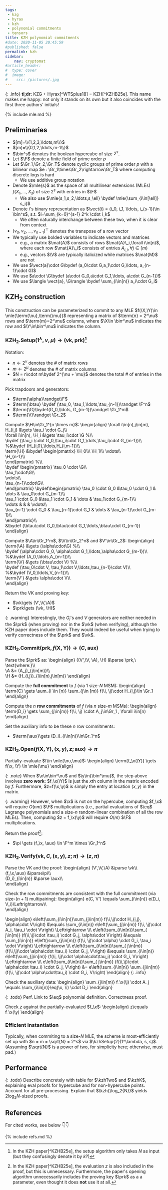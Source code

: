 ```yaml
---
tags:
 - kzg
 - hyrax
 - kzh
 - polynomial commitments
 - tensors
title: KZH polynomial commitments
#date: 2020-11-05 20:45:59
#published: false
permalink: kzh
sidebar:
    nav: cryptomat
#article_header:
#  type: cover
#  image:
#    src: /pictures/.jpg
---
```


{: .info}
**tl;dr:** KZG + Hyrax[^WTSplus18] = KZH[^KZHB25e]. This name makes me happy: not only it stands on its own but it also coincides with the first three authors' initials!

<!--more-->

<!-- Here you can define LaTeX macros -->
<div style="display: none;">$
\def\kzh#1{\mathsf{KZH}_{#1}}
\def\kzhTwo{\kzh{2}}
\def\kzhK{\kzh{k}}
\def\kzhSetup#1{\kzh{#1}.\mathsf{Setup}}
\def\kzhOpen#1{\kzh{#1}.\mathsf{Open}}
\def\tobin#1{\langle #1 \rangle}
\def\vect#1{\boldsymbol{#1}}
\def\btau{\vect{\tau}}
\def\prk{\mathsf{prk}}
\def\G{\vect{G}}
\def\A{\vect{A}}
\def\V{\vect{V}}
\def\H{\mat{H}}
%\def\?{\vect{?}}
% - Let $\tobin{i}_s$ denote the $s$-bit binary representation of $i$
$</div> <!-- $ -->

{% include mle.md %}

## Preliminaries

 - $[m]=\\{1,2,3,\ldots,m\\}$
 - $[m)=\\{0,1,2,\ldots,m-1\\}$
 - $\bin^s$ denotes the boolean hypercube of size $2^s$.
 - Let $\F$ denote a finite field of prime order $p$
 - Let $\Gr_1,\Gr_2,\Gr_T$ denote cyclic groups of prime order $p$ with a bilinear map $e : \Gr_1\times\Gr_2\rightarrow\Gr_T$ where computing discrete logs is hard
    + We use additive group notation
 - Denote $\mle{s}$ as the space of all multilinear extensions (MLEs) $f(X_1,\ldots,X_s)$ of size $2^s$ with entries in $\F$
    - We also use $\mle{s_1,s_2,\ldots,s_\ell} \bydef \mle{\sum_{i\in[\ell]} s_i}$ 
 - Denote $i$'s binary representation as $\vect{i} = (i_0, i_1, \ldots, i_{s-1})\in \bin^s$, s.t. $i=\sum_{k=0}^{s-1} 2^k \cdot i_k$
    - We often naturally interchange between these two, when it is clear from context
 - $(v_0, v_2, \ldots, v_{n-1})^\top$ denotes the transpose of a row vector
 - We typically use bolded variables to indicate vectors and matrices
    - e.g., a matrix $\mat{A}$ consists of rows $\mat{A}\_i,\forall i\in[n)$, where each row $\mat{A}\_i$ consists of entries $A_{i,j},\forall j\in[m)$
    - e.g., vectors $\V$ are typically italicized while matrices $\mat{M}$ are not
 - We use $\vect{a}\cdot G\bydef (a_0\cdot G,a_1\cdot G,\ldots, a_{n-1}\cdot G)$
 - We use $a\cdot \G\bydef (a\cdot G_0,a\cdot G_1,\ldots, a\cdot G_{n-1})$
 - We use $\langle \vect{a}, \G\rangle \bydef \sum_{i\in[n)} a_i\cdot G_i$

## $\mathsf{KZH}_2$ construction

This construction can be parameterized to commit to any MLE 
$f(\X,\Y)\in \mle{\term{\nu},\term{\mu}}$
representing a matrix of $\term{n} = 2^\nu$ rows and $\term{m}=2^\mu$ columns, where
$\X\in \bin^\nu$ indicates the row and $\Y\in\bin^\mu$ indicates the column.

### $\mathsf{KZH}_2.\mathsf{Setup}(1^\lambda, \nu,\mu) \rightarrow (\mathsf{vk},\mathsf{prk})$[^N]
 
Notation:
 - $n \gets 2^\nu$ denotes the # of matrix rows
 - $m \gets 2^\mu$ denotes the # of matrix columns
 - $N = n\cdot m\bydef 2^{\nu + \mu}$ denotes the total # of entries in the matrix

Pick trapdoors and generators:
 - $\term{\alpha}\randget\F$
 - $\term{\btau} \bydef (\tau_0, \tau_1,\ldots,\tau_{n-1})\randget \F^n$
 - $\term{\G}\bydef(G_0,\ldots, G_{m-1})\randget \Gr_1^m$
 - $\term{V}\randget \Gr_2$

Compute $\H\in\Gr_1^{n \times m}$:
\begin{align}
\forall i\in[n),j\in[m),
H\_{i,j} 
    &\gets \tau\_i \cdot G_j\\\\\
\forall i\in[n),
\H\_i
    &\gets \tau_i\cdot \G
    %\\\\\
    \bydef (\tau_i \cdot G_0,\tau_i\cdot G_1,\dots,\tau_i\cdot G_{m-1})\\\\\
    %&\bydef (H\_{i,0},\ldots,H_{i,m-1})\\\\\
\term{\H}
    &\bydef \begin{pmatrix}
        \H\_0\\\\\ 
        \H\_1\\\\\ 
        \vdots\\\\\
        \H\_{n-1}\\\\\
    \end{pmatrix}
    %\\\\\
    \bydef \begin{pmatrix}
        \tau_0 \cdot \G\\\\\
        \tau_1\cdot\G\\\\\
        \vdots\\\\\
        \tau_{n-1}\cdot\G\\\\\
    \end{pmatrix}
    \bydef\begin{pmatrix}
        \tau_0 \cdot G_0 &\tau_0 \cdot G_1 &  \dots & \tau_0\cdot G_{m-1}\\\\\
        \tau_1 \cdot G_0 &\tau_1 \cdot G_1 & \dots & \tau_1\cdot G_{m-1}\\\\\
        \vdots  &   & & \vdots\\\\\
        \tau_{n-1} \cdot G_0 & \tau_{n-1}\cdot G_1 & \dots & \tau_{n-1}\cdot G_{m-1}\\\\\
    \end{pmatrix}\\\\\
    &\bydef (\btau\cdot G_0,\btau\cdot G_1,\ldots,\btau\cdot G_{m-1})
\end{align}

Compute $\A\in\Gr_1^m$, $\V\in\Gr_2^n$ and $V'\in\Gr_2$:
\begin{align}
\term{\A}
    &\gets (\alpha\cdot\G)
    %\\\\\
    \bydef (\alpha\cdot G_0, \alpha\cdot G_1,\ldots,\alpha\cdot G_{m-1})\\\\\
    %&\bydef (A_0,\ldots,A_{m-1})\\\\\
\term{\V}
    &\gets (\btau\cdot V)
    %\\\\\
    \bydef (\tau_0\cdot V, \tau_1\cdot V,\ldots,\tau_{n-1}\cdot V)\\\\\
    %&\bydef (V_0,\ldots,V_{n-1})\\\\\
\term{V'}
    &\gets \alpha\cdot V\\\\\
\end{align}

Return the VK and proving key:

 - $\vk\gets (V',\V,\A)$
 - $\prk\gets (\vk, \H)$

{: .warning}
Interestingly, the $G_i$'s and $V$ generators are neither needed in the $\prk$ (when proving) nor in the $\vk$ (when verifying), although the KZH paper does include them.
They would indeed be useful when trying to verify correctness of the $\prk$ and $\vk$.

### $\mathsf{KZH}_2.\mathsf{Commit}(\mathsf{prk}, f(\boldsymbol{X},\boldsymbol{Y})) \rightarrow (C, \mathsf{aux})$

Parse the $\prk$ as:
\begin{align}
((V',\V, \A), \H) 
    &\parse \prk,\ \text{where:}\\\\\
\A
    &= (A\_j)\_{j\in[m)}\\\\\
\H 
    &= (H\_{i,j})\_{i\in[n),j\in[m)}
\end{align}

Compute the **full commitment** to $f$ (via 1 size-$N$ MSM):
\begin{align}
\term{C} \gets \sum_{i \in [n)} \sum_{j\in [m)} f(\i, \j)\cdot H_{i,j}\in \Gr_1
\end{align}

Compute the $n$ **row commitments** of $f$ (via $n$ size-$m$ MSMs):
\begin{align}
\term{D_i} \gets \sum_{j\in[m)} f(\i, \j) \cdot A_j\in\Gr_1
,
\forall i\in[n)
\end{align}

Set the auxiliary info to be these $n$ row commitments:
 - $\term{\aux}\gets (D_i)_{i\in[n)}\in\Gr_1^n$

### $\mathsf{KZH}_2.\mathsf{Open}(f(\boldsymbol{X},\boldsymbol{Y}), (\boldsymbol{x}, \boldsymbol{y}), z; \mathsf{aux})\rightarrow \pi$

Partially-evaluate $f\in \mle{\nu,\mu}$:
\begin{align}
\term{f_\x(\Y)} \gets f(\x, \Y) \in \mle{\mu}
\end{align}
<!--Evaluate $f(\x,\y)$:
\begin{align}
\term{z}\gets f_\x(\y) \bydef f(\x,\y)
\end{align}-->

{: .note}
When $\x\in\bin^\nu$ and $\y\in{\bin^\mu}$, the step above involves **zero work**:  $f_\x(\Y)$ is just the $x$th column in the matrix encoded by $f$.
Furthermore, $z=f(\x,\y)$ is simply the entry at location $(x,y)$ in the matrix.

{: .warning}
However, when $\x$ is not on the hypercube, computing $f_\x$ will require $O(nm)$ $\F$ multiplications (i.e., partial evaluations of $\eq$ Lagrange polynomials and a size-$n$ random-linear combination of all the row MLEs).
Then, computing $z = f_\x(\y)$ will require $O(m)$ $\F$ multiplications.

<!-- TODO: should give algorithms for evaluating the eq polynomials fast in another blog -->

Return the proof[^open]:
 - $\pi \gets (f_\x, \aux) \in \F^m \times \Gr_1^n$

### $\mathsf{KZH}_2.\mathsf{Verify}(\mathsf{vk}, C, (\boldsymbol{x}, \boldsymbol{y}), z; \pi)\rightarrow (z, \pi)$

Parse the VK and the proof:
\begin{align}
(V',\V,\A)
    &\parse \vk\\\\\
(f_\x,\aux)
    &\parse\pi\\\\\
(D_i)_{i\in[n)}
    &\parse \aux\\\\\
\end{align}

Check the row commitments are consistent with the full commitment (via size-$(n+1)$ multipairing):
\begin{align}
e(C, V') \equals \sum_{i\in[n)} e(D_i, V_i)\Leftrightarrow\\\\\
\end{align}

\begin{align}
e\left(\sum_{i\in[n)}\sum_{j\in[m)} f(\i,\j)\cdot H_{i,j}, \alpha\cdot V\right) 
    &\equals
\sum_{i\in[n)} e\left(\sum_{j\in[m)} f(\i, \j)\cdot A_i, \tau_i \cdot V\right)
\Leftrightarrow
\\\\\\
e\left(\sum_{i\in[n)}\sum_{ j\in[m)} (f(\i,\j)\cdot \tau_i) \cdot G_j, \alpha\cdot V\right) 
    &\equals
\sum_{i\in[n)} e\left(\sum_{j\in[m)} (f(\i, \j)\cdot \alpha) \cdot G_i, \tau_i \cdot V\right)
\Leftrightarrow
\\\\\\
e\left(\sum_{i\in[n)}\sum_{ j\in[m)} (f(\i,\j)\cdot \alpha\cdot \tau_i) \cdot G_j, V\right) 
    &\equals
\sum_{i\in[n)} e\left(\sum_{j\in[m)} (f(\i, \j)\cdot \alpha\cdot\tau_i) \cdot G_i, V\right)
\Leftrightarrow
\\\\\\
e\left(\sum_{i\in[n)}\sum_{ j\in[m)} (f(\i,\j)\cdot \alpha\cdot \tau_i) \cdot G_j, V\right) 
    &=
e\left(\sum_{i\in[n)} \sum_{j\in[m)} (f(\i, \j)\cdot \alpha\cdot\tau_i) \cdot G_i, V\right)
\end{align}
{: .info}

Check the auxiliary data:
\begin{align}
\sum_{j\in[m)} f_\x(\j) \cdot A_j \equals \sum_{i\in[n)}\eq(\x, \i) \cdot D_i
\end{align}

{: .todo}
Perf.
Link to $\eq$ polynomial definition.
Correctness proof.

Check $z$ against the partially-evaluated $f_\x$:
\begin{align}
z\equals f_\x(\y) 
\end{align}

### Efficient instantiation

Typically, when commiting to a size-$N$ MLE, the scheme is most-efficiently set up with $n = m = \sqrt{N} = 2^s$ via $\kzhSetup{2}(1^\lambda, s, s)$.
(Assuming $\sqrt{N}$ is a power of two, for simplicity here; otherwise, must pad.)

## Performance

{: .todo}
Describe concretely with table for $\kzhTwo$ and $\kzhK$, explaining eval proofs for hypercube and for non-hypercube points. Account for all pre-processing. Explain that $\kzh{\log_2{N}}$ yields $2\log_2{N}$-sized proofs.

## References

For cited works, see below 👇👇

{% include refs.md %}

[^N]: In the KZH paper[^KZHB25e], the setup algorithm only takes $N$ as input (but they confusingly denote it by $k$?)
[^open]: In the KZH paper[^KZHB25e], the evaluation $z$ is also included in the proof, but this is unnecessary. Furthermore, the paper's opening algorithm unnecessarily includes the proving key $\prk$ as a a parameter, even thought it does **not** use it at all.
